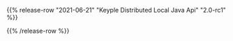 {{% release-row "2021-06-21" "Keyple Distributed Local Java Api" "2.0-rc1" %}} 

{{% /release-row %}}

